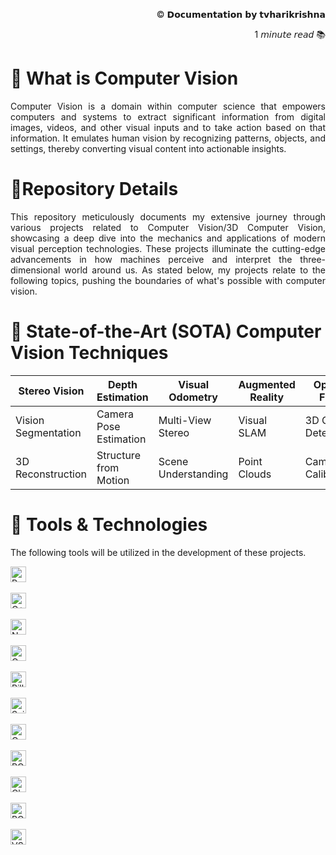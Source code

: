 <p align="right">© 𝗗𝗼𝗰𝘂𝗺𝗲𝗻𝘁𝗮𝘁𝗶𝗼𝗻 𝗯𝘆 𝘁𝘃𝗵𝗮𝗿𝗶𝗸𝗿𝗶𝘀𝗵𝗻𝗮</p>
<p align="right">1 𝘮𝘪𝘯𝘶𝘵𝘦 𝘳𝘦𝘢𝘥 📚 </p>

# 🔻 What is Computer Vision
<p align='justify'>Computer Vision is a domain within computer science that empowers computers and systems to extract significant information from digital images, videos, and other visual inputs and to take action based on that information. It emulates human vision by recognizing patterns, objects, and settings, thereby converting visual content into actionable insights.</p>

# 🔻Repository Details
<p align='justify'>This repository meticulously documents my extensive journey through various projects related to Computer Vision/3D Computer Vision, showcasing a deep dive into the mechanics and applications of modern visual perception technologies. These projects illuminate the cutting-edge advancements in how machines perceive and interpret the three-dimensional world around us. As stated below, my projects relate to the following topics, pushing the boundaries of what's possible with computer vision.</p>

# 🔻 State-of-the-Art (SOTA) Computer Vision Techniques

|    Stereo Vision      |      Depth Estimation     |     Visual Odometry     |    Augmented Reality    |        Optical Flow       |
|-----------------------|---------------------------|-------------------------|-------------------------|---------------------------|
|  Vision Segmentation  |  Camera Pose Estimation   |    Multi-View Stereo    |       Visual SLAM       |    3D Object Detection    |
|   3D Reconstruction   |  Structure from Motion    |   Scene Understanding   |      Point Clouds       |     Camera Calibration    |

# 🔻 Tools & Technologies
The following tools will be utilized in the development of these projects.

<!-- Python Badge -->
<img src="https://img.shields.io/badge/Python-3776AB.svg?&style=flat-square&logo=python&logoColor=white" alt="Python" style="height: 25px;"/> &nbsp;
<!-- C++ Badge -->
<img src="https://img.shields.io/badge/C++-004482.svg?&style=flat-square&logo=cplusplus&logoColor=white" alt="C++" style="height: 25px;"/> &nbsp;
<!-- Numpy Badge -->
<img src="https://img.shields.io/badge/Numpy-013243.svg?&style=flat-square&logo=numpy&logoColor=white" alt="Numpy" style="height: 25px;"/> &nbsp;
<!-- OpenCV Badge -->
<img src="https://img.shields.io/badge/OpenCV-5C3EE8.svg?&style=flat-square&logo=opencv&logoColor=white" alt="OpenCV" style="height: 25px;"/> &nbsp;
<!-- Pillow Badge (using Python symbol) -->
<img src="https://img.shields.io/badge/Pillow-FFD43B.svg?&style=flat-square&logo=python&logoColor=blue" alt="Pillow" style="height: 25px;"/> &nbsp;
<!-- Scikit-Image Badge (using Python symbol) -->
<img src="https://img.shields.io/badge/Scikit--Image-F7931E.svg?&style=flat-square&logo=python&logoColor=white" alt="Scikit-Image" style="height: 25px;"/> &nbsp;
<!-- Open3D Badge (using Python symbol) -->
<img src="https://img.shields.io/badge/Open3D-4B8BBE.svg?&style=flat-square&logo=python&logoColor=white" alt="Open3D" style="height: 25px;"/> &nbsp;
<!-- PCL Badge (using C++ symbol) -->
<img src="https://img.shields.io/badge/PCL-568203.svg?&style=flat-square&logo=cplusplus&logoColor=white" alt="PCL" style="height: 25px;"/> &nbsp;
<!-- Cloud Compare Badge (using C++ symbol) -->
<img src="https://img.shields.io/badge/Cloud%20Compare-A42E2B.svg?&style=flat-square&logo=cplusplus&logoColor=white" alt="Cloud Compare" style="height: 25px;"/> &nbsp;
<!-- PCL Badge (using Windows symbol for an additional PCL mention) -->
<img src="https://img.shields.io/badge/PCL-0078D6.svg?&style=flat-square&logo=windows&logoColor=white" alt="PCL" style="height: 25px;"/> &nbsp;
<!-- VSCode Badge -->
<img src="https://img.shields.io/badge/VSCode-007ACC.svg?&style=flat-square&logo=visual-studio-code&logoColor=white" alt="VSCode" style="height: 25px;"/>

